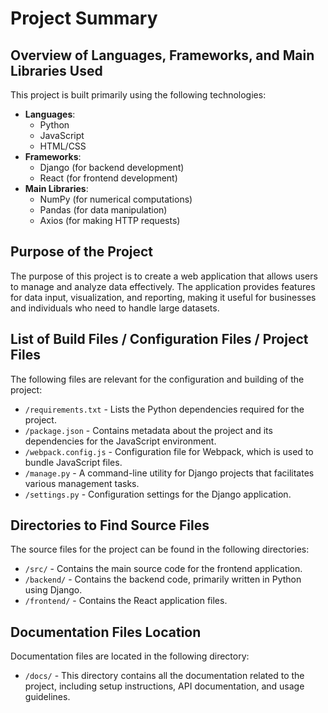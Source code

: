# Project Summary

## Overview of Languages, Frameworks, and Main Libraries Used
This project is built primarily using the following technologies:
- **Languages**: 
  - Python
  - JavaScript
  - HTML/CSS
- **Frameworks**: 
  - Django (for backend development)
  - React (for frontend development)
- **Main Libraries**:
  - NumPy (for numerical computations)
  - Pandas (for data manipulation)
  - Axios (for making HTTP requests)

## Purpose of the Project
The purpose of this project is to create a web application that allows users to manage and analyze data effectively. The application provides features for data input, visualization, and reporting, making it useful for businesses and individuals who need to handle large datasets.

## List of Build Files / Configuration Files / Project Files
The following files are relevant for the configuration and building of the project:
- `/requirements.txt` - Lists the Python dependencies required for the project.
- `/package.json` - Contains metadata about the project and its dependencies for the JavaScript environment.
- `/webpack.config.js` - Configuration file for Webpack, which is used to bundle JavaScript files.
- `/manage.py` - A command-line utility for Django projects that facilitates various management tasks.
- `/settings.py` - Configuration settings for the Django application.

## Directories to Find Source Files
The source files for the project can be found in the following directories:
- `/src/` - Contains the main source code for the frontend application.
- `/backend/` - Contains the backend code, primarily written in Python using Django.
- `/frontend/` - Contains the React application files.

## Documentation Files Location
Documentation files are located in the following directory:
- `/docs/` - This directory contains all the documentation related to the project, including setup instructions, API documentation, and usage guidelines.